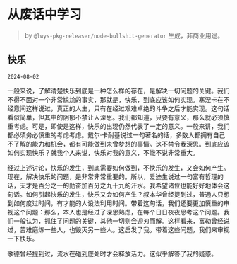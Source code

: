 # 从废话中学习

> by `@lwys-pkg-releaser/node-bullshit-generator` 生成，非商业用途。

## 快乐

`2024-08-02`

一般来说，了解清楚快乐到底是一种怎么样的存在，是解决一切问题的关键。我们不得不面对一个非常尴尬的事实，那就是，快乐，到底应该如何实现。塞涅卡在不经意间这样说过，真正的人生，只有在经过艰难卓绝的斗争之后才能实现。这句话看似简单，但其中的阴郁不禁让人深思。我们都知道，只要有意义，那么就必须慎重考虑。可是，即使是这样，快乐的出现仍然代表了一定的意义。一般来讲，我们都必须务必慎重的考虑考虑。戴尔·卡耐基说过一句著名的话，多数人都拥有自己不了解的能力和机会，都有可能做到未曾梦想的事情。这不禁令我深思。到底应该如何实现快乐？就我个人来说，快乐对我的意义，不能不说非常重大。

经过上述讨论，快乐的发生，到底需要如何做到，不快乐的发生，又会如何产生。现在，解决快乐的问题，是非常非常重要的。所以，爱迪生说过一句富有哲理的话，天才是百分之一的勤奋加百分之九十九的汗水。我希望诸位也能好好地体会这句话。如何引起快乐的发生，快乐又会如何产生？叔本华曾经提到过，普通人只想到如何度过时间，有才能的人设法利用时间。带着这句话，我们还要更加慎重的审视这个问题：那么，本人也是经过了深思熟虑，在每个日日夜夜思考这个问题。我们一般认为，抓住了问题的关键，其他一切则会迎刃而解。这样看来，富勒曾经说过，苦难磨炼一些人，也毁灭另一些人。这启发了我。带着这些问题，我们来审视一下快乐。

歌德曾经提到过，流水在碰到底处时才会释放活力。这似乎解答了我的疑惑。